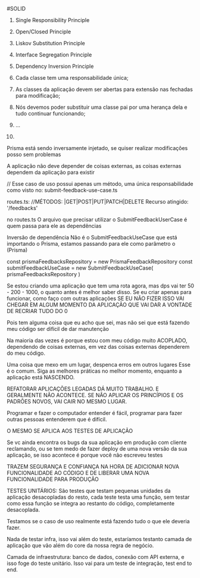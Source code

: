 #SOLID
1. Single Responsibility Principle
2. Open/Closed Principle
3. Liskov Substitution Principle
4. Interface Segregation Principle
5. Dependency Inversion Principle
                                                          
1. Cada classe tem uma responsabilidade única;
2. As classes da aplicação devem ser abertas para extensão nas fechadas para modificação;
3. Nós devemos poder substituir uma classe pai por uma herança dela e tudo continuar funcionando;
4. ...
5.

Prisma está sendo inversamente injetado, se quiser realizar modificações posso sem problemas

A aplicação não deve depender de coisas externas, as coisas externas dependem da aplicação para existir

// Esse caso de uso possui apenas um método, uma única responsabilidade
como visto no: submit-feedback-use-case.ts

routes.ts:
//MÉTODOS: |GET|POST|PUT|PATCH|DELETE Recurso atingido: '/feedbacks'

no routes.ts
O arquivo que precisar utilizar o SubmitFeedbackUserCase é quem passa para ele as dependências

Inversão de dependência
Não é o SubmitFeedbackUseCase que está importando o Prisma, estamos passando para ele como parâmetro o (Prisma)

const prismaFeedbacksRepository = new PrismaFeedbackRepository
const submitFeedbackUseCase = new SubmitFeedbackUseCase(
    prismaFeedbacksRepository
)

Se estou criando uma aplicação que tem uma rota agora, mas dps vai ter 50 - 200 - 1000, o quanto antes é melhor saber disso.
Se eu criar apenas para funcionar, como faço com outras aplicações
SE EU NÃO FIZER ISSO VAI CHEGAR EM ALGUM MOMENTO DA APLICAÇÃO QUE VAI DAR A VONTADE DE RECRIAR TUDO DO 0

Pois tem alguma coisa que eu acho que sei, mas não sei que está fazendo meu código ser difícil de dar manutenção

Na maioria das vezes é porque estou com meu código muito ACOPLADO, dependendo de coisas externas, em vez das coisas externas dependerem do meu código.

Uma coisa que mexo em um lugar, despenca erros em outros lugares
Esse é o comum.
Siga as melhores práticas no melhor momento, enquanto a aplicação está NASCENDO.

REFATORAR APLICAÇÕES LEGADAS DÁ MUITO TRABALHO. E GERALMENTE NÃO ACONTECE. SE NÃO APLICAR OS PRINCÍPIOS E OS PADRÕES NOVOS, VAI CAIR NO MESMO LUGAR.

Programar e fazer o computador entender é fácil, programar para fazer outras pessoas entenderem que é difícil.

O MESMO SE APLICA AOS TESTES DE APLICAÇÃO

Se vc ainda encontra os bugs da sua aplicação em produção com cliente reclamando, ou se tem medo de fazer deploy de uma nova versão da sua aplicação, se isso acontece é porque você não escreveu testes

TRAZEM SEGURANÇA E CONFIANÇA NA HORA DE ADICIONAR NOVA FUNCIONALIDADE AO CÓDIGO E DE LIBERAR UMA NOVA FUNCIONALIDADE PARA PRODUÇÃO

TESTES UNITÁRIOS:
São testes que testam pequenas unidades da aplicação desacopladas do resto, cada teste testa uma função, sem testar como essa função se integra ao restanto do código, completamente desacoplada.

Testamos se o caso de uso realmente está fazendo tudo o que ele deveria fazer.

Nada de testar infra, isso vai além do teste, estaríamos testanto camada de aplicação que vão além do core da nossa regra de negócio.

Camada de infraestrutura: banco de dados, conexão com API externa, e isso foge do teste unitário.
Isso vai para um teste de integração, test end to end.
